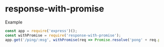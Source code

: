 response-with-promise
=====================

Example
```javascript
const app = require('express')();
const withPromise = require('response-with-promise');
app.get('/ping/:msg', withPromise(req => Promise.resolve('pong' + req.params.id)));
```
